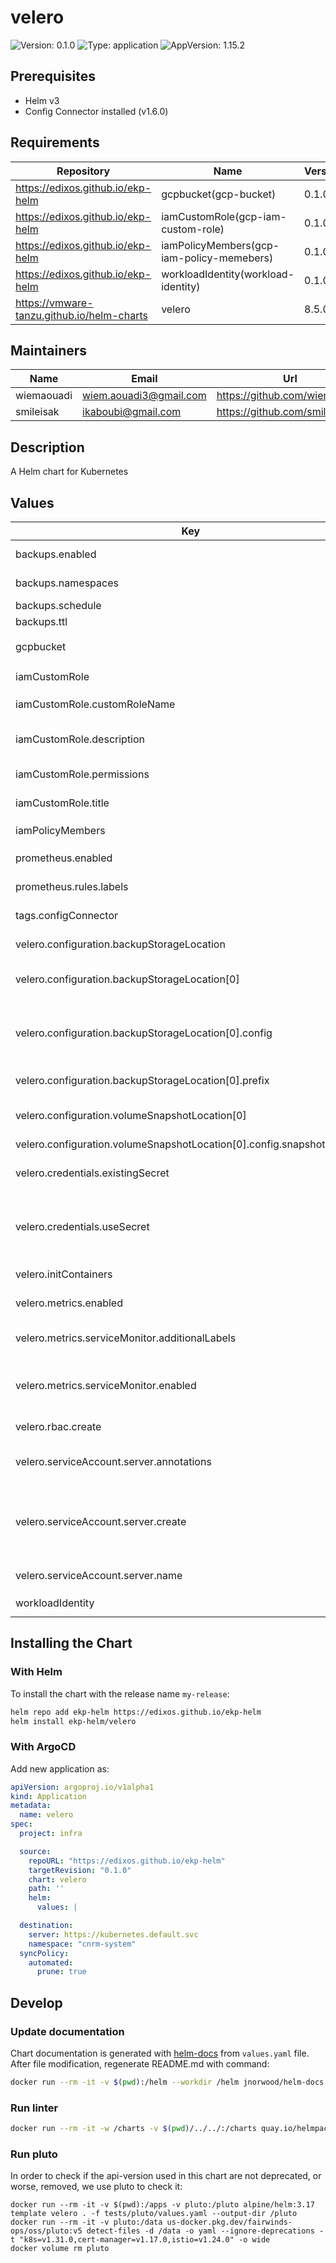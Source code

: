 # velero

![Version: 0.1.0](https://img.shields.io/badge/Version-0.1.0-informational?style=flat-square) ![Type: application](https://img.shields.io/badge/Type-application-informational?style=flat-square) ![AppVersion: 1.15.2](https://img.shields.io/badge/AppVersion-1.15.2-informational?style=flat-square)

## Prerequisites

- Helm v3
- Config Connector installed (v1.6.0)

## Requirements

| Repository | Name | Version |
|------------|------|---------|
| https://edixos.github.io/ekp-helm | gcpbucket(gcp-bucket) | 0.1.0 |
| https://edixos.github.io/ekp-helm | iamCustomRole(gcp-iam-custom-role) | 0.1.0 |
| https://edixos.github.io/ekp-helm | iamPolicyMembers(gcp-iam-policy-memebers) | 0.1.0 |
| https://edixos.github.io/ekp-helm | workloadIdentity(workload-identity) | 0.1.0 |
| https://vmware-tanzu.github.io/helm-charts | velero | 8.5.0 |

## Maintainers

| Name | Email | Url |
| ---- | ------ | --- |
| wiemaouadi | <wiem.aouadi3@gmail.com> | <https://github.com/wiemaouadi> |
| smileisak | <ikaboubi@gmail.com> | <https://github.com/smileisak> |

## Description

A Helm chart for Kubernetes

## Values

| Key | Type | Default | Description |
|-----|------|---------|-------------|
| backups.enabled | bool | `false` | Enables creation of a velero schedule |
| backups.namespaces | list | `["default"]` | List of namespace backuped by velero |
| backups.schedule | string | `"@every 24h"` | Period of backup |
| backups.ttl | string | `"96h0m0s"` | ttl of the backup |
| gcpbucket | object | `{"accessControl":{"createCloudIamPolicy":true,"iamPolicy":[{"member":"serviceAccount:sa-name@${gcpProjectId?}.iam.gserviceaccount.com","role":"roles/storage.admin"}],"publicAccessPrevention":"inherited","uniformBucketLevelAccess":false},"bucketName":"","global":{"abandon":false,"cnrmNamespace":"","gcpProjectId":"myprojectid","location":"EUROPE-WEST1","skipUnspecifiedFields":false}}` | `tags.configConnector` must be set to `true` |
| iamCustomRole | object | `{"customRoleName":"velero","description":"The description of the custom role resource","global":{"cnrmNamespace":"","gcpOrganisationId":"","gcpProjectId":"myprojectid","skipUnspecifiedFields":false},"permissions":["compute.disks.create","compute.disks.createSnapshot","compute.disks.get","compute.snapshots.create","compute.snapshots.delete","compute.snapshots.get","compute.snapshots.useReadOnly","compute.zones.get"],"title":"velero"}` | `tags.configConnector` must be set to `true` |
| iamCustomRole.customRoleName | string | `"velero"` | The name of the IAM Custom Role |
| iamCustomRole.description | string | `"The description of the custom role resource"` | A human-readable description for the role |
| iamCustomRole.permissions | list | `["compute.disks.create","compute.disks.createSnapshot","compute.disks.get","compute.snapshots.create","compute.snapshots.delete","compute.snapshots.get","compute.snapshots.useReadOnly","compute.zones.get"]` | custom role permissions |
| iamCustomRole.title | string | `"velero"` | A human-readable title for the role |
| iamPolicyMembers | list | `[]` | `tags.configConnector` must be set to `true` |
| prometheus.enabled | bool | `true` | Enables Prometheus Operator monitoring |
| prometheus.rules.labels | object | `{"prometheus":"prometheus-operator-prometheus"}` | Labels to affect to the Prometheus Rules |
| tags.configConnector | bool | `false` | Enables Config Connector features |
| velero.configuration.backupStorageLocation | list | `[{"config":{},"name":"default","prefix":"backups","provider":"gcp"}]` | Provider used for backups |
| velero.configuration.backupStorageLocation[0] | object | `{"config":{},"name":"default","prefix":"backups","provider":"gcp"}` | Name of the provider used for default backup location |
| velero.configuration.backupStorageLocation[0].config | object | `{}` | Additional provider-specific configuration. See the [link](https://velero.io/docs/v1.5/supported-providers/) for further informations |
| velero.configuration.backupStorageLocation[0].prefix | string | `"backups"` | Path in the bucket for velero backup |
| velero.configuration.volumeSnapshotLocation[0] | object | `{"config":{"snapshotLocation":"europe-west1"},"name":"default","provider":"gcp"}` | Name of the provider used for default snapshot location |
| velero.configuration.volumeSnapshotLocation[0].config.snapshotLocation | string | `"europe-west1"` | Snapshot location |
| velero.credentials.existingSecret | string | `"velero-bucket"` | Name of the existing secret containing gcp creds |
| velero.credentials.useSecret | bool | `false` | Use secret for bucket credentials (deactivate if used with workload identity) |
| velero.initContainers | list | `[{"image":"velero/velero-plugin-for-gcp:v1.3.0","imagePullPolicy":"IfNotPresent","name":"velero-plugin-for-gcp","resources":{"requests":{"cpu":"100m","memory":"512Mi"}},"volumeMounts":[{"mountPath":"/target","name":"plugins"}]}]` | List of init containers for velero plugin |
| velero.metrics.enabled | bool | `true` | Enables prometheus metrics |
| velero.metrics.serviceMonitor.additionalLabels | object | `{"prometheus":"prometheus-operator-prometheus"}` | Labels to add to the velero service monitor |
| velero.metrics.serviceMonitor.enabled | bool | `true` | Enables prometheus-operator service monitor |
| velero.rbac.create | bool | `true` | Creates RBAC for velero |
| velero.serviceAccount.server.annotations | object | `{}` | Annotations to add to the velero service account |
| velero.serviceAccount.server.create | bool | `true` | Create Velero SA through velero helm chart (does not allow workload identity - SA created through this Chart helm) |
| velero.serviceAccount.server.name | string | `"velero"` | Name of the service Account |
| workloadIdentity | object | `{"global":{"abandon":false,"cnrmNamespace":"","gcpProjectId":"myprojectid","gsa":{"create":true,"name":"velero","project":""},"ksa":{"name":"velero","namespace":"velero"}}}` | `tags.configConnector` must be set to `true` |

## Installing the Chart

### With Helm

To install the chart with the release name `my-release`:

```bash
helm repo add ekp-helm https://edixos.github.io/ekp-helm
helm install ekp-helm/velero
```

### With ArgoCD

Add new application as:

```yaml
apiVersion: argoproj.io/v1alpha1
kind: Application
metadata:
  name: velero
spec:
  project: infra

  source:
    repoURL: "https://edixos.github.io/ekp-helm"
    targetRevision: "0.1.0"
    chart: velero
    path: ''
    helm:
      values: |

  destination:
    server: https://kubernetes.default.svc
    namespace: "cnrm-system"
  syncPolicy:
    automated:
      prune: true
```

## Develop

### Update documentation

Chart documentation is generated with [helm-docs](https://github.com/norwoodj/helm-docs) from `values.yaml` file.
After file modification, regenerate README.md with command:

```bash
docker run --rm -it -v $(pwd):/helm --workdir /helm jnorwood/helm-docs:v1.14.2 helm-docs
```

### Run linter

```bash
docker run --rm -it -w /charts -v $(pwd)/../../:/charts quay.io/helmpack/chart-testing:v3.12.0 ct lint --charts /charts/charts/velero --config /charts/charts/velero/ct.yaml
```

### Run pluto

In order to check if the api-version used in this chart are not deprecated, or worse, removed, we use pluto to check it:

```
docker run --rm -it -v $(pwd):/apps -v pluto:/pluto alpine/helm:3.17 template velero . -f tests/pluto/values.yaml --output-dir /pluto
docker run --rm -it -v pluto:/data us-docker.pkg.dev/fairwinds-ops/oss/pluto:v5 detect-files -d /data -o yaml --ignore-deprecations -t "k8s=v1.31.0,cert-manager=v1.17.0,istio=v1.24.0" -o wide
docker volume rm pluto
```

